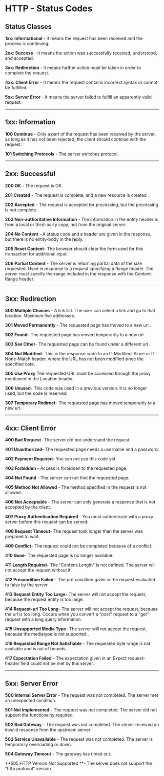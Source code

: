 # HTTP - Status Codes

## Status Classes

**1xx: Informational**  - It means the request has been received and the process is continuing.

**2xx: Success** - It means the action was successfully received, understood, and accepted.

**3xx: Redirection**  - It means further action must be taken in order to complete the request.

**4xx: Client Error**  - It means the request contains incorrect syntax or cannot be fulfilled.

**5xx: Server Error**  - It means the server failed to fulfill an apparently valid request.

***
## 1xx: Information

**100 Continue** -  Only a part of the request has been received by the server, as long as it has not been rejected, the client should continue with the request.

**101 Switching Protocols** - The server switches protocol.
***
## 2xx: Successful

**200 OK** - The request is OK.

**201 Created** - The request is complete, and a new resource is created .

**202 Accepted** - The request is accepted for processing, but the processing is not complete.

**203 Non-authoritative Information** - The information in the entity header is from a local or third-party copy, not from the original server.

**204 No Content** - A status code and a header are given in the response, but there is no entity-body in the reply.

**205 Reset Content**-	The browser should clear the form used for this transaction for additional input.

**206 Partial Content** - The server is returning partial data of the size requested. Used in response to a request specifying a Range header. The server must specify the range included in the response with the Content-Range header.
***
## 3xx: Redirection

**300 Multiple Choices**   - A link list. The user can select a link and go to that location. Maximum five addresses.

**301 Moved Permanently**  - The requested page has moved to a new url .

**302 Found**- The requested page has moved temporarily to a new url .

**303 See Other**- The requested page can be found under a different url .

**304 Not Modified**- This is the response code to an If-Modified-Since or If-None-Match header, where the URL has not been modified since the specified date.

**305 Use Proxy** The requested URL must be accessed through the proxy mentioned in the Location header.

**306 Unused**- This code was used in a previous version. It is no longer used, but the code is reserved.

**307 Temporary Redirect**- The requested page has moved temporarily to a new url.
***
## 4xx: Client Error

**400 Bad Request**- The server did not understand the request.

**401 Unauthorized**- The requested page needs a username and a password.

**402 Payment Required**- You can not use this code yet.

**403 Forbidden**  - Access is forbidden to the requested page.

**404 Not Found**  - The server can not find the requested page.

**405 Method Not Allowed**  - The method specified in the request is not allowed.

**406 Not Acceptable** - The server can only generate a response that is not accepted by the client.

**407 Proxy Authentication Required**  - You must authenticate with a proxy server before this request can be served.

**408 Request Timeout**- The request took longer than the server was prepared to wait.

**409 Conflict**- The request could not be completed because of a conflict.

**410 Gone**- The requested page is no longer available.

**411 Length Required**- The "Content-Length" is not defined. The server will not accept the request without it.

**412 Precondition Failed** - The pre condition given in the request evaluated to false by the server.

**413 Request Entity Too Large**- The server will not accept the request, because the request entity is too large.

**414 Request-url Too Long**- The server will not accept the request, because the url is too long. Occurs when you convert a "post" request to a "get" request with a long query information.

**415 Unsupported Media Type**- The server will not accept the request, because the mediatype is not supported .

**416 Requested Range Not Satisfiable** - The requested byte range is not available and is out of bounds.

**417 Expectation Failed** - The expectation given in an Expect request-header field could not be met by this server.
***
## 5xx: Server Error

**500 Internal Server Error**  - The request was not completed. The server met an unexpected condition.

**501 Not Implemented** - The request was not completed. The server did not support the functionality required.

**502 Bad Gateway** - The request was not completed. The server received an invalid response from the upstream server.

**503 Service Unavailable** - The request was not completed. The server is temporarily overloading or down.

**504 Gateway Timeout** - The gateway has timed out.

**505 HTTP Version Not Supported **- The server does not support the "http protocol" version.
